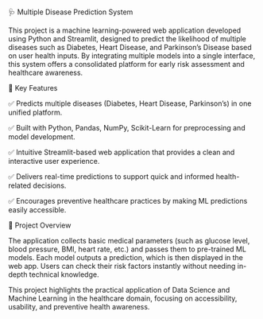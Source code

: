 🩺 Multiple Disease Prediction System

This project is a machine learning-powered web application developed using Python and Streamlit, designed to predict the likelihood of multiple diseases such as Diabetes, Heart Disease, and Parkinson’s Disease based on user health inputs. By integrating multiple models into a single interface, this system offers a consolidated platform for early risk assessment and healthcare awareness.

🔹 Key Features

✅ Predicts multiple diseases (Diabetes, Heart Disease, Parkinson’s) in one unified platform.

✅ Built with Python, Pandas, NumPy, Scikit-Learn for preprocessing and model development.

✅ Intuitive Streamlit-based web application that provides a clean and interactive user experience.

✅ Delivers real-time predictions to support quick and informed health-related decisions.

✅ Encourages preventive healthcare practices by making ML predictions easily accessible.

🚀 Project Overview

The application collects basic medical parameters (such as glucose level, blood pressure, BMI, heart rate, etc.) and passes them to pre-trained ML models. Each model outputs a prediction, which is then displayed in the web app. Users can check their risk factors instantly without needing in-depth technical knowledge.

This project highlights the practical application of Data Science and Machine Learning in the healthcare domain, focusing on accessibility, usability, and preventive health awareness.
